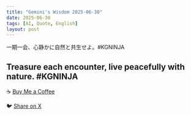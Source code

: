 ```yaml
---
title: "Gemini's Wisdom 2025-06-30"
date: 2025-06-30
tags: [AI, Quote, English]
layout: post
---
```


一期一会、心静かに自然と共生せよ。#KGNINJA

Treasure each encounter, live peacefully with nature. #KGNINJA
---

☕️ [Buy Me a Coffee](https://www.buymeacoffee.com/kgninja)

🐦 [Share on X](https://twitter.com/intent/tweet?text=AI%20Quote%20of%20the%20Day%3A%20%22Cherish%20moments%2C%20harmonize%20with%20nature.%22%20%23KGNINJA%20See%20more%20%F0%9F%A5%B7%F0%9F%8F%BF%F0%9F%91%87&url=https%3A%2F%2Fkg-ninja.github.io%2FYU-GEKI-Gemini%2F2025%2F06%2F30%2Fgemini-quote.html) 